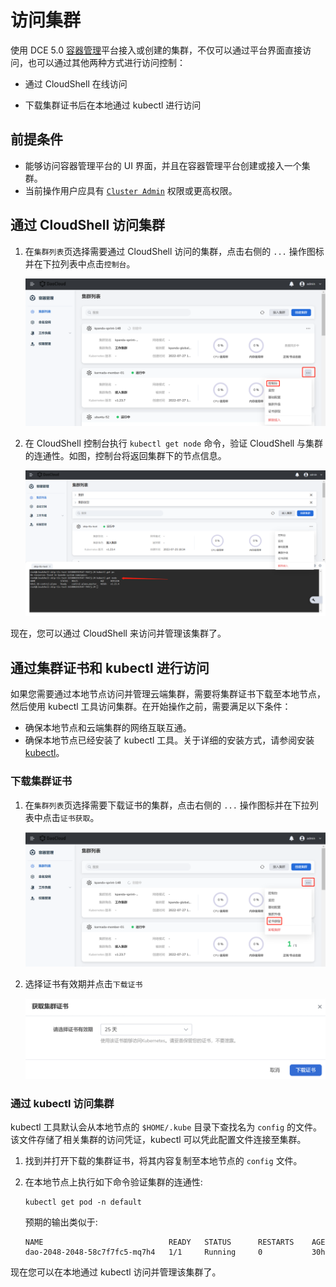 # 访问集群

使用 DCE 5.0 [容器管理](../../03ProductBrief/WhatisKPanda.md)平台接入或创建的集群，不仅可以通过平台界面直接访问，也可以通过其他两种方式进行访问控制：

- 通过 CloudShell 在线访问

- 下载集群证书后在本地通过 kubectl 进行访问

## 前提条件

- 能够访问容器管理平台的 UI 界面，并且在容器管理平台创建或接入一个集群。
- 当前操作用户应具有 [`Cluster Admin`](../Permissions/PermissionBrief.md) 权限或更高权限。

## 通过 CloudShell 访问集群

1. 在`集群列表`页选择需要通过 CloudShell 访问的集群，点击右侧的 `...` 操作图标并在下拉列表中点击`控制台`。

    ![调用 CloudShell 控制台](../../images/access-cloudshell.png)

2. 在 CloudShell 控制台执行 `kubectl get node` 命令，验证 CloudShell 与集群的连通性。如图，控制台将返回集群下的节点信息。

    ![验证连通性](../../images/access-get-node.png)

现在，您可以通过 CloudShell 来访问并管理该集群了。

## 通过集群证书和 kubectl 进行访问

如果您需要通过本地节点访问并管理云端集群，需要将集群证书下载至本地节点，然后使用 kubectl 工具访问集群。在开始操作之前，需要满足以下条件：

- 确保本地节点和云端集群的网络互联互通。
- 确保本地节点已经安装了 kubectl 工具。关于详细的安装方式，请参阅安装 [kubectl](https://kubernetes.io/docs/tasks/tools/)。

### 下载集群证书

1. 在`集群列表`页选择需要下载证书的集群，点击右侧的 `...` 操作图标并在下拉列表中点击`证书获取`。

    ![进入下载证书页面](../../images/access-get-cert.png)

2. 选择证书有效期并点击`下载证书`

    ![下载证书](../../images/access-download-cert.png)

### 通过 kubectl 访问集群

kubectl 工具默认会从本地节点的 `$HOME/.kube` 目录下查找名为 `config` 的文件。该文件存储了相关集群的访问凭证，kubectl 可以凭此配置文件连接至集群。

1. 找到并打开下载的集群证书，将其内容复制至本地节点的 `config` 文件。

2. 在本地节点上执行如下命令验证集群的连通性:

    ```
    kubectl get pod -n default
    ```
    
    预期的输出类似于:

    ```
    NAME                            READY   STATUS      RESTARTS    AGE
    dao-2048-2048-58c7f7fc5-mq7h4   1/1     Running     0           30h
    ```

现在您可以在本地通过 kubectl 访问并管理该集群了。
